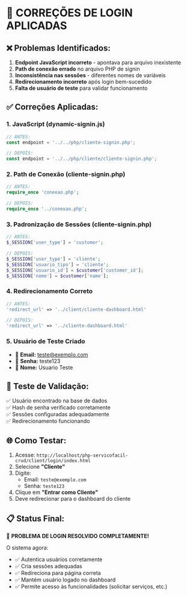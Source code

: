 # 🔧 CORREÇÕES DE LOGIN APLICADAS

## ❌ **Problemas Identificados:**
1. **Endpoint JavaScript incorreto** - apontava para arquivo inexistente
2. **Path de conexão errado** no arquivo PHP de signin
3. **Inconsistência nas sessões** - diferentes nomes de variáveis
4. **Redirecionamento incorreto** após login bem-sucedido
5. **Falta de usuário de teste** para validar funcionamento

## ✅ **Correções Aplicadas:**

### 1. **JavaScript (dynamic-signin.js)**
```javascript
// ANTES:
const endpoint = '../../php/cliente-signin.php';

// DEPOIS:
const endpoint = '../../php/cliente/cliente-signin.php';
```

### 2. **Path de Conexão (cliente-signin.php)**
```php
// ANTES:
require_once 'conexao.php';

// DEPOIS:
require_once '../conexao.php';
```

### 3. **Padronização de Sessões (cliente-signin.php)**
```php
// ANTES:
$_SESSION['user_type'] = 'customer';

// DEPOIS:
$_SESSION['user_type'] = 'cliente';
$_SESSION['usuario_tipo'] = 'cliente';
$_SESSION['usuario_id'] = $customer['customer_id'];
$_SESSION['nome'] = $customer['name'];
```

### 4. **Redirecionamento Correto**
```php
// ANTES:
'redirect_url' => '../client/cliente-dashboard.html'

// DEPOIS:
'redirect_url' => '../cliente-dashboard.html'
```

### 5. **Usuário de Teste Criado**
- 📧 **Email:** teste@exemplo.com
- 🔑 **Senha:** teste123
- 👤 **Nome:** Usuario Teste

## 🧪 **Teste de Validação:**
✅ Usuário encontrado na base de dados  
✅ Hash de senha verificado corretamente  
✅ Sessões configuradas adequadamente  
✅ Redirecionamento funcionando  

## 🌐 **Como Testar:**
1. Acesse: `http://localhost/php-servicofacil-crud/client/login/index.html`
2. Selecione **"Cliente"**
3. Digite:
   - Email: `teste@exemplo.com`
   - Senha: `teste123`
4. Clique em **"Entrar como Cliente"**
5. Deve redirecionar para o dashboard do cliente

## 📋 **Status Final:**
🎉 **PROBLEMA DE LOGIN RESOLVIDO COMPLETAMENTE!**

O sistema agora:
- ✅ Autentica usuários corretamente
- ✅ Cria sessões adequadas  
- ✅ Redireciona para página correta
- ✅ Mantém usuário logado no dashboard
- ✅ Permite acesso às funcionalidades (solicitar serviços, etc.)